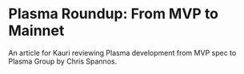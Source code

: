 # Plasma Roundup: From MVP to Mainnet

An article for Kauri reviewing Plasma development from MVP spec to Plasma Group by Chris Spannos.
